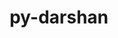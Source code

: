 ---
title: "py-darshan"
layout: cache
categories: [package, develop]
meta: {"versions": ["3.4.5.0"], "compilers": ["gcc@=11.4.0", "gcc@=9.4.0", "oneapi@=2024.2.1"], "oss": ["ubuntu20.04", "ubuntu22.04"], "platforms": ["linux"], "targets": ["ppc64le", "x86_64_v3"], "stacks": ["e4s", "e4s-oneapi", "e4s-power", "root"], "num_specs": 35, "num_specs_by_stack": {"e4s-power": 12, "root": 35, "e4s": 11, "e4s-oneapi": 12}}
spec_details: [{"hash": "b33jwl7a6l44qpfdj374nay3wfhzpw3j", "compiler": "gcc@=9.4.0", "versions": ["3.4.5.0"], "os": "ubuntu20.04", "platform": "linux", "target": "ppc64le", "variants": ["build_system=python_pip"], "stacks": ["e4s-power", "root"], "size": "-", "tarball": "https://binaries.spack.io/develop/build_cache/linux-ubuntu20.04-ppc64le/gcc-9.4.0/py-darshan-3.4.5.0/linux-ubuntu20.04-ppc64le-gcc-9.4.0-py-darshan-3.4.5.0-b33jwl7a6l44qpfdj374nay3wfhzpw3j.spack"}, {"hash": "nxe4cfrgfywk4xbsugl44raxk4zvbram", "compiler": "gcc@=9.4.0", "versions": ["3.4.5.0"], "os": "ubuntu20.04", "platform": "linux", "target": "ppc64le", "variants": ["build_system=python_pip"], "stacks": ["e4s-power", "root"], "size": "-", "tarball": "https://binaries.spack.io/develop/build_cache/linux-ubuntu20.04-ppc64le/gcc-9.4.0/py-darshan-3.4.5.0/linux-ubuntu20.04-ppc64le-gcc-9.4.0-py-darshan-3.4.5.0-nxe4cfrgfywk4xbsugl44raxk4zvbram.spack"}, {"hash": "mujg2wwbjt5wnw6twnqitmlgia6wgbth", "compiler": "gcc@=9.4.0", "versions": ["3.4.5.0"], "os": "ubuntu20.04", "platform": "linux", "target": "ppc64le", "variants": ["build_system=python_pip"], "stacks": ["e4s-power", "root"], "size": "-", "tarball": "https://binaries.spack.io/develop/build_cache/linux-ubuntu20.04-ppc64le/gcc-9.4.0/py-darshan-3.4.5.0/linux-ubuntu20.04-ppc64le-gcc-9.4.0-py-darshan-3.4.5.0-mujg2wwbjt5wnw6twnqitmlgia6wgbth.spack"}, {"hash": "jjtoayn7ghuzhantwejxgq3zgfnxt7w7", "compiler": "gcc@=9.4.0", "versions": ["3.4.5.0"], "os": "ubuntu20.04", "platform": "linux", "target": "ppc64le", "variants": ["build_system=python_pip"], "stacks": ["e4s-power", "root"], "size": "-", "tarball": "https://binaries.spack.io/develop/build_cache/linux-ubuntu20.04-ppc64le/gcc-9.4.0/py-darshan-3.4.5.0/linux-ubuntu20.04-ppc64le-gcc-9.4.0-py-darshan-3.4.5.0-jjtoayn7ghuzhantwejxgq3zgfnxt7w7.spack"}, {"hash": "zcrvbstjhgzdvh4xe7zxvtf4iytj2p55", "compiler": "gcc@=9.4.0", "versions": ["3.4.5.0"], "os": "ubuntu20.04", "platform": "linux", "target": "ppc64le", "variants": ["build_system=python_pip"], "stacks": ["e4s-power", "root"], "size": "-", "tarball": "https://binaries.spack.io/develop/build_cache/linux-ubuntu20.04-ppc64le/gcc-9.4.0/py-darshan-3.4.5.0/linux-ubuntu20.04-ppc64le-gcc-9.4.0-py-darshan-3.4.5.0-zcrvbstjhgzdvh4xe7zxvtf4iytj2p55.spack"}, {"hash": "7cczqdbgqogbnfief6cgocn5xl7c2znu", "compiler": "gcc@=9.4.0", "versions": ["3.4.5.0"], "os": "ubuntu20.04", "platform": "linux", "target": "ppc64le", "variants": ["build_system=python_pip"], "stacks": ["e4s-power", "root"], "size": "-", "tarball": "https://binaries.spack.io/develop/build_cache/linux-ubuntu20.04-ppc64le/gcc-9.4.0/py-darshan-3.4.5.0/linux-ubuntu20.04-ppc64le-gcc-9.4.0-py-darshan-3.4.5.0-7cczqdbgqogbnfief6cgocn5xl7c2znu.spack"}, {"hash": "xyzbxp4zefshl2k7u4comhyh7wwq4z6j", "compiler": "gcc@=9.4.0", "versions": ["3.4.5.0"], "os": "ubuntu20.04", "platform": "linux", "target": "ppc64le", "variants": ["build_system=python_pip"], "stacks": ["e4s-power", "root"], "size": "-", "tarball": "https://binaries.spack.io/develop/build_cache/linux-ubuntu20.04-ppc64le/gcc-9.4.0/py-darshan-3.4.5.0/linux-ubuntu20.04-ppc64le-gcc-9.4.0-py-darshan-3.4.5.0-xyzbxp4zefshl2k7u4comhyh7wwq4z6j.spack"}, {"hash": "opfvc7zsecb5rsebkt4vnoobogq3odkd", "compiler": "gcc@=9.4.0", "versions": ["3.4.5.0"], "os": "ubuntu20.04", "platform": "linux", "target": "ppc64le", "variants": ["build_system=python_pip"], "stacks": ["e4s-power", "root"], "size": "-", "tarball": "https://binaries.spack.io/develop/build_cache/linux-ubuntu20.04-ppc64le/gcc-9.4.0/py-darshan-3.4.5.0/linux-ubuntu20.04-ppc64le-gcc-9.4.0-py-darshan-3.4.5.0-opfvc7zsecb5rsebkt4vnoobogq3odkd.spack"}, {"hash": "mm2apl27c5lwwktfs7yhfyva34wsiltr", "compiler": "gcc@=9.4.0", "versions": ["3.4.5.0"], "os": "ubuntu20.04", "platform": "linux", "target": "ppc64le", "variants": ["build_system=python_pip"], "stacks": ["e4s-power", "root"], "size": "-", "tarball": "https://binaries.spack.io/develop/build_cache/linux-ubuntu20.04-ppc64le/gcc-9.4.0/py-darshan-3.4.5.0/linux-ubuntu20.04-ppc64le-gcc-9.4.0-py-darshan-3.4.5.0-mm2apl27c5lwwktfs7yhfyva34wsiltr.spack"}, {"hash": "4x4wu2o52r4zbcnohkj2tfxvi3kjn3vp", "compiler": "gcc@=9.4.0", "versions": ["3.4.5.0"], "os": "ubuntu20.04", "platform": "linux", "target": "ppc64le", "variants": ["build_system=python_pip"], "stacks": ["e4s-power", "root"], "size": "-", "tarball": "https://binaries.spack.io/develop/build_cache/linux-ubuntu20.04-ppc64le/gcc-9.4.0/py-darshan-3.4.5.0/linux-ubuntu20.04-ppc64le-gcc-9.4.0-py-darshan-3.4.5.0-4x4wu2o52r4zbcnohkj2tfxvi3kjn3vp.spack"}, {"hash": "vynnyh2alyhrcpzprasxvtxa52zewcz4", "compiler": "gcc@=9.4.0", "versions": ["3.4.5.0"], "os": "ubuntu20.04", "platform": "linux", "target": "ppc64le", "variants": ["build_system=python_pip"], "stacks": ["e4s-power", "root"], "size": "-", "tarball": "https://binaries.spack.io/develop/build_cache/linux-ubuntu20.04-ppc64le/gcc-9.4.0/py-darshan-3.4.5.0/linux-ubuntu20.04-ppc64le-gcc-9.4.0-py-darshan-3.4.5.0-vynnyh2alyhrcpzprasxvtxa52zewcz4.spack"}, {"hash": "l2yad2dlfxqox7vqn7ig232pvcni74g7", "compiler": "gcc@=9.4.0", "versions": ["3.4.5.0"], "os": "ubuntu20.04", "platform": "linux", "target": "ppc64le", "variants": ["build_system=python_pip"], "stacks": ["e4s-power", "root"], "size": "-", "tarball": "https://binaries.spack.io/develop/build_cache/linux-ubuntu20.04-ppc64le/gcc-9.4.0/py-darshan-3.4.5.0/linux-ubuntu20.04-ppc64le-gcc-9.4.0-py-darshan-3.4.5.0-l2yad2dlfxqox7vqn7ig232pvcni74g7.spack"}, {"hash": "fibl6qcjvxofq6lhnvyldw2dbna4fcdo", "compiler": "gcc@=11.4.0", "versions": ["3.4.5.0"], "os": "ubuntu22.04", "platform": "linux", "target": "x86_64_v3", "variants": ["build_system=python_pip"], "stacks": ["e4s", "root"], "size": "-", "tarball": "https://binaries.spack.io/develop/build_cache/linux-ubuntu22.04-x86_64_v3/gcc-11.4.0/py-darshan-3.4.5.0/linux-ubuntu22.04-x86_64_v3-gcc-11.4.0-py-darshan-3.4.5.0-fibl6qcjvxofq6lhnvyldw2dbna4fcdo.spack"}, {"hash": "u24wels5ohxlz67l4vp4hs52firctuzx", "compiler": "gcc@=11.4.0", "versions": ["3.4.5.0"], "os": "ubuntu22.04", "platform": "linux", "target": "x86_64_v3", "variants": ["build_system=python_pip"], "stacks": ["e4s", "root"], "size": "-", "tarball": "https://binaries.spack.io/develop/build_cache/linux-ubuntu22.04-x86_64_v3/gcc-11.4.0/py-darshan-3.4.5.0/linux-ubuntu22.04-x86_64_v3-gcc-11.4.0-py-darshan-3.4.5.0-u24wels5ohxlz67l4vp4hs52firctuzx.spack"}, {"hash": "fbc6622odlqd3nefhreuceqkvsbodfoy", "compiler": "gcc@=11.4.0", "versions": ["3.4.5.0"], "os": "ubuntu22.04", "platform": "linux", "target": "x86_64_v3", "variants": ["build_system=python_pip"], "stacks": ["e4s", "root"], "size": "-", "tarball": "https://binaries.spack.io/develop/build_cache/linux-ubuntu22.04-x86_64_v3/gcc-11.4.0/py-darshan-3.4.5.0/linux-ubuntu22.04-x86_64_v3-gcc-11.4.0-py-darshan-3.4.5.0-fbc6622odlqd3nefhreuceqkvsbodfoy.spack"}, {"hash": "6txaghnzz3i5zfggdbk3oifjd2v5jcf7", "compiler": "gcc@=11.4.0", "versions": ["3.4.5.0"], "os": "ubuntu22.04", "platform": "linux", "target": "x86_64_v3", "variants": ["build_system=python_pip"], "stacks": ["e4s", "root"], "size": "-", "tarball": "https://binaries.spack.io/develop/build_cache/linux-ubuntu22.04-x86_64_v3/gcc-11.4.0/py-darshan-3.4.5.0/linux-ubuntu22.04-x86_64_v3-gcc-11.4.0-py-darshan-3.4.5.0-6txaghnzz3i5zfggdbk3oifjd2v5jcf7.spack"}, {"hash": "s4hsltp3rs5d7tzaottsyz5se3m57jjy", "compiler": "gcc@=11.4.0", "versions": ["3.4.5.0"], "os": "ubuntu22.04", "platform": "linux", "target": "x86_64_v3", "variants": ["build_system=python_pip"], "stacks": ["e4s", "root"], "size": "-", "tarball": "https://binaries.spack.io/develop/build_cache/linux-ubuntu22.04-x86_64_v3/gcc-11.4.0/py-darshan-3.4.5.0/linux-ubuntu22.04-x86_64_v3-gcc-11.4.0-py-darshan-3.4.5.0-s4hsltp3rs5d7tzaottsyz5se3m57jjy.spack"}, {"hash": "enrzdtdlwbqhtofjtxkni65i5hnad7zy", "compiler": "gcc@=11.4.0", "versions": ["3.4.5.0"], "os": "ubuntu22.04", "platform": "linux", "target": "x86_64_v3", "variants": ["build_system=python_pip"], "stacks": ["e4s", "root"], "size": "-", "tarball": "https://binaries.spack.io/develop/build_cache/linux-ubuntu22.04-x86_64_v3/gcc-11.4.0/py-darshan-3.4.5.0/linux-ubuntu22.04-x86_64_v3-gcc-11.4.0-py-darshan-3.4.5.0-enrzdtdlwbqhtofjtxkni65i5hnad7zy.spack"}, {"hash": "cboisojieju3za3qythwdtbvmwmppm7o", "compiler": "gcc@=11.4.0", "versions": ["3.4.5.0"], "os": "ubuntu22.04", "platform": "linux", "target": "x86_64_v3", "variants": ["build_system=python_pip"], "stacks": ["e4s", "root"], "size": "-", "tarball": "https://binaries.spack.io/develop/build_cache/linux-ubuntu22.04-x86_64_v3/gcc-11.4.0/py-darshan-3.4.5.0/linux-ubuntu22.04-x86_64_v3-gcc-11.4.0-py-darshan-3.4.5.0-cboisojieju3za3qythwdtbvmwmppm7o.spack"}, {"hash": "eb5qecgypjzetundzk7e6ivgk6h5ed3h", "compiler": "gcc@=11.4.0", "versions": ["3.4.5.0"], "os": "ubuntu22.04", "platform": "linux", "target": "x86_64_v3", "variants": ["build_system=python_pip"], "stacks": ["e4s", "root"], "size": "-", "tarball": "https://binaries.spack.io/develop/build_cache/linux-ubuntu22.04-x86_64_v3/gcc-11.4.0/py-darshan-3.4.5.0/linux-ubuntu22.04-x86_64_v3-gcc-11.4.0-py-darshan-3.4.5.0-eb5qecgypjzetundzk7e6ivgk6h5ed3h.spack"}, {"hash": "kavix6jxxs7ql75gkyr5fkujbtqwj7i6", "compiler": "gcc@=11.4.0", "versions": ["3.4.5.0"], "os": "ubuntu22.04", "platform": "linux", "target": "x86_64_v3", "variants": ["build_system=python_pip"], "stacks": ["e4s", "root"], "size": "-", "tarball": "https://binaries.spack.io/develop/build_cache/linux-ubuntu22.04-x86_64_v3/gcc-11.4.0/py-darshan-3.4.5.0/linux-ubuntu22.04-x86_64_v3-gcc-11.4.0-py-darshan-3.4.5.0-kavix6jxxs7ql75gkyr5fkujbtqwj7i6.spack"}, {"hash": "5zqeoafcjavaxiogfgcrcnn56q5twamd", "compiler": "gcc@=11.4.0", "versions": ["3.4.5.0"], "os": "ubuntu22.04", "platform": "linux", "target": "x86_64_v3", "variants": ["build_system=python_pip"], "stacks": ["e4s", "root"], "size": "-", "tarball": "https://binaries.spack.io/develop/build_cache/linux-ubuntu22.04-x86_64_v3/gcc-11.4.0/py-darshan-3.4.5.0/linux-ubuntu22.04-x86_64_v3-gcc-11.4.0-py-darshan-3.4.5.0-5zqeoafcjavaxiogfgcrcnn56q5twamd.spack"}, {"hash": "kxgkexn2kribcg63annvifecbsouksgp", "compiler": "gcc@=11.4.0", "versions": ["3.4.5.0"], "os": "ubuntu22.04", "platform": "linux", "target": "x86_64_v3", "variants": ["build_system=python_pip"], "stacks": ["e4s", "root"], "size": "-", "tarball": "https://binaries.spack.io/develop/build_cache/linux-ubuntu22.04-x86_64_v3/gcc-11.4.0/py-darshan-3.4.5.0/linux-ubuntu22.04-x86_64_v3-gcc-11.4.0-py-darshan-3.4.5.0-kxgkexn2kribcg63annvifecbsouksgp.spack"}, {"hash": "ghhaf4adjoo6c73ivcrmxurs2dkquroi", "compiler": "oneapi@=2024.2.1", "versions": ["3.4.5.0"], "os": "ubuntu22.04", "platform": "linux", "target": "x86_64_v3", "variants": ["build_system=python_pip"], "stacks": ["e4s-oneapi", "root"], "size": "-", "tarball": "https://binaries.spack.io/develop/build_cache/linux-ubuntu22.04-x86_64_v3/oneapi-2024.2.1/py-darshan-3.4.5.0/linux-ubuntu22.04-x86_64_v3-oneapi-2024.2.1-py-darshan-3.4.5.0-ghhaf4adjoo6c73ivcrmxurs2dkquroi.spack"}, {"hash": "vnifniatnss7nuf6p6d3cy5mfg55yr6p", "compiler": "oneapi@=2024.2.1", "versions": ["3.4.5.0"], "os": "ubuntu22.04", "platform": "linux", "target": "x86_64_v3", "variants": ["build_system=python_pip"], "stacks": ["e4s-oneapi", "root"], "size": "-", "tarball": "https://binaries.spack.io/develop/build_cache/linux-ubuntu22.04-x86_64_v3/oneapi-2024.2.1/py-darshan-3.4.5.0/linux-ubuntu22.04-x86_64_v3-oneapi-2024.2.1-py-darshan-3.4.5.0-vnifniatnss7nuf6p6d3cy5mfg55yr6p.spack"}, {"hash": "vl56jsknnm3rnsewj33k3e4chxbyzf3y", "compiler": "oneapi@=2024.2.1", "versions": ["3.4.5.0"], "os": "ubuntu22.04", "platform": "linux", "target": "x86_64_v3", "variants": ["build_system=python_pip"], "stacks": ["e4s-oneapi", "root"], "size": "-", "tarball": "https://binaries.spack.io/develop/build_cache/linux-ubuntu22.04-x86_64_v3/oneapi-2024.2.1/py-darshan-3.4.5.0/linux-ubuntu22.04-x86_64_v3-oneapi-2024.2.1-py-darshan-3.4.5.0-vl56jsknnm3rnsewj33k3e4chxbyzf3y.spack"}, {"hash": "k564r47aoqgqir6o4x3mvwaexojzvspi", "compiler": "oneapi@=2024.2.1", "versions": ["3.4.5.0"], "os": "ubuntu22.04", "platform": "linux", "target": "x86_64_v3", "variants": ["build_system=python_pip"], "stacks": ["e4s-oneapi", "root"], "size": "-", "tarball": "https://binaries.spack.io/develop/build_cache/linux-ubuntu22.04-x86_64_v3/oneapi-2024.2.1/py-darshan-3.4.5.0/linux-ubuntu22.04-x86_64_v3-oneapi-2024.2.1-py-darshan-3.4.5.0-k564r47aoqgqir6o4x3mvwaexojzvspi.spack"}, {"hash": "anrdiljds5svx6jzn3fgp7h665pwrmec", "compiler": "oneapi@=2024.2.1", "versions": ["3.4.5.0"], "os": "ubuntu22.04", "platform": "linux", "target": "x86_64_v3", "variants": ["build_system=python_pip"], "stacks": ["e4s-oneapi", "root"], "size": "-", "tarball": "https://binaries.spack.io/develop/build_cache/linux-ubuntu22.04-x86_64_v3/oneapi-2024.2.1/py-darshan-3.4.5.0/linux-ubuntu22.04-x86_64_v3-oneapi-2024.2.1-py-darshan-3.4.5.0-anrdiljds5svx6jzn3fgp7h665pwrmec.spack"}, {"hash": "pryesoo7js7jekecl4wgyztkj4znfque", "compiler": "oneapi@=2024.2.1", "versions": ["3.4.5.0"], "os": "ubuntu22.04", "platform": "linux", "target": "x86_64_v3", "variants": ["build_system=python_pip"], "stacks": ["e4s-oneapi", "root"], "size": "-", "tarball": "https://binaries.spack.io/develop/build_cache/linux-ubuntu22.04-x86_64_v3/oneapi-2024.2.1/py-darshan-3.4.5.0/linux-ubuntu22.04-x86_64_v3-oneapi-2024.2.1-py-darshan-3.4.5.0-pryesoo7js7jekecl4wgyztkj4znfque.spack"}, {"hash": "ygpcy44twilop4vmpi3ioitcshq7ujtz", "compiler": "oneapi@=2024.2.1", "versions": ["3.4.5.0"], "os": "ubuntu22.04", "platform": "linux", "target": "x86_64_v3", "variants": ["build_system=python_pip"], "stacks": ["e4s-oneapi", "root"], "size": "-", "tarball": "https://binaries.spack.io/develop/build_cache/linux-ubuntu22.04-x86_64_v3/oneapi-2024.2.1/py-darshan-3.4.5.0/linux-ubuntu22.04-x86_64_v3-oneapi-2024.2.1-py-darshan-3.4.5.0-ygpcy44twilop4vmpi3ioitcshq7ujtz.spack"}, {"hash": "2s7mkyj2ganb36oa6glk3lskzfpiycmi", "compiler": "oneapi@=2024.2.1", "versions": ["3.4.5.0"], "os": "ubuntu22.04", "platform": "linux", "target": "x86_64_v3", "variants": ["build_system=python_pip"], "stacks": ["e4s-oneapi", "root"], "size": "-", "tarball": "https://binaries.spack.io/develop/build_cache/linux-ubuntu22.04-x86_64_v3/oneapi-2024.2.1/py-darshan-3.4.5.0/linux-ubuntu22.04-x86_64_v3-oneapi-2024.2.1-py-darshan-3.4.5.0-2s7mkyj2ganb36oa6glk3lskzfpiycmi.spack"}, {"hash": "v5dfxykae6q6xgd45grzsa4cf7bttxem", "compiler": "oneapi@=2024.2.1", "versions": ["3.4.5.0"], "os": "ubuntu22.04", "platform": "linux", "target": "x86_64_v3", "variants": ["build_system=python_pip"], "stacks": ["e4s-oneapi", "root"], "size": "-", "tarball": "https://binaries.spack.io/develop/build_cache/linux-ubuntu22.04-x86_64_v3/oneapi-2024.2.1/py-darshan-3.4.5.0/linux-ubuntu22.04-x86_64_v3-oneapi-2024.2.1-py-darshan-3.4.5.0-v5dfxykae6q6xgd45grzsa4cf7bttxem.spack"}, {"hash": "f2vhbktstcxedrooslgmnmqv6o2sgvgq", "compiler": "oneapi@=2024.2.1", "versions": ["3.4.5.0"], "os": "ubuntu22.04", "platform": "linux", "target": "x86_64_v3", "variants": ["build_system=python_pip"], "stacks": ["e4s-oneapi", "root"], "size": "-", "tarball": "https://binaries.spack.io/develop/build_cache/linux-ubuntu22.04-x86_64_v3/oneapi-2024.2.1/py-darshan-3.4.5.0/linux-ubuntu22.04-x86_64_v3-oneapi-2024.2.1-py-darshan-3.4.5.0-f2vhbktstcxedrooslgmnmqv6o2sgvgq.spack"}, {"hash": "zdzxgxyzwyqelly6o445t5c7wl2o2ydl", "compiler": "oneapi@=2024.2.1", "versions": ["3.4.5.0"], "os": "ubuntu22.04", "platform": "linux", "target": "x86_64_v3", "variants": ["build_system=python_pip"], "stacks": ["e4s-oneapi", "root"], "size": "-", "tarball": "https://binaries.spack.io/develop/build_cache/linux-ubuntu22.04-x86_64_v3/oneapi-2024.2.1/py-darshan-3.4.5.0/linux-ubuntu22.04-x86_64_v3-oneapi-2024.2.1-py-darshan-3.4.5.0-zdzxgxyzwyqelly6o445t5c7wl2o2ydl.spack"}, {"hash": "kohqeky4a7u4bekddgzrvbjdo4wd64pd", "compiler": "oneapi@=2024.2.1", "versions": ["3.4.5.0"], "os": "ubuntu22.04", "platform": "linux", "target": "x86_64_v3", "variants": ["build_system=python_pip"], "stacks": ["e4s-oneapi", "root"], "size": "-", "tarball": "https://binaries.spack.io/develop/build_cache/linux-ubuntu22.04-x86_64_v3/oneapi-2024.2.1/py-darshan-3.4.5.0/linux-ubuntu22.04-x86_64_v3-oneapi-2024.2.1-py-darshan-3.4.5.0-kohqeky4a7u4bekddgzrvbjdo4wd64pd.spack"}]
---